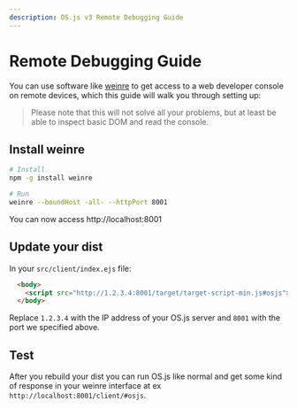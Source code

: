 ```yaml
---
description: OS.js v3 Remote Debugging Guide
---
```


# Remote Debugging Guide

You can use software like [weinre](http://people.apache.org/~pmuellr/weinre/docs/latest/) to get access to a web developer console on remote devices, which this guide will walk you through setting up:

> Please note that this will not solve all your problems, but at least be able to inspect basic DOM and read the console.

## Install weinre

```bash
# Install
npm -g install weinre

# Run
weinre --boundHost -all- --httpPort 8001
```

You can now access http://localhost:8001

## Update your dist

In your `src/client/index.ejs` file:

```html
  <body>
    <script src="http://1.2.3.4:8001/target/target-script-min.js#osjs"></script>
  </body>
```

Replace `1.2.3.4` with the IP address of your OS.js server and `8001` with the port we specified above.

## Test

After you rebuild your dist you can run OS.js like normal and get some kind of response in your weinre interface at ex `http://localhost:8001/client/#osjs`.
